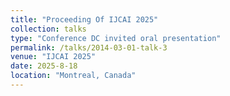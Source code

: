 ```yaml
---
title: "Proceeding Of IJCAI 2025"
collection: talks
type: "Conference DC invited oral presentation"
permalink: /talks/2014-03-01-talk-3
venue: "IJCAI 2025"
date: 2025-8-18
location: "Montreal, Canada"
---
```

